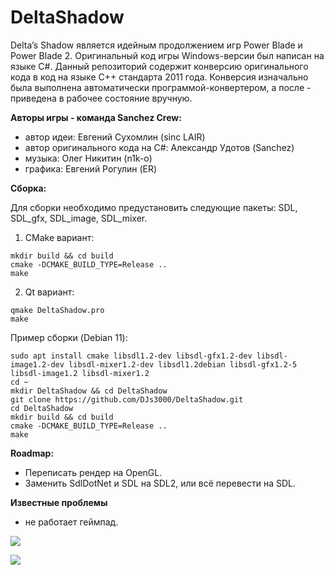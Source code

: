 # DeltaShadow
Delta’s Shadow является идейным продолжением игр Power Blade и Power Blade 2. Оригинальный код игры Windows-версии был написан на языке C#. Данный репозиторий содержит конверсию оригинального кода в код на языке C++ стандарта 2011 года. Конверсия изначально была выполнена автоматически программой-конвертером, а после - приведена в рабочее состояние вручную.

**Авторы игры - команда Sanchez Crew:**
- автор идеи: Евгений Сухомлин (sinc LAIR)
- автор оригинального кода на C#: Александр Удотов (Sanchez)
- музыка: Олег Никитин (n1k-o)
- графика: Евгений Рогулин (ER)

**Сборка:**

Для сборки необходимо предустановить следующие пакеты: SDL, SDL_gfx, SDL_image, SDL_mixer.

1) CMake вариант:
```
mkdir build && cd build
cmake -DCMAKE_BUILD_TYPE=Release ..
make
```
2) Qt вариант:
```
qmake DeltaShadow.pro
make
```
Пример сборки (Debian 11):
```
sudo apt install cmake libsdl1.2-dev libsdl-gfx1.2-dev libsdl-image1.2-dev libsdl-mixer1.2-dev libsdl1.2debian libsdl-gfx1.2-5 libsdl-image1.2 libsdl-mixer1.2
cd ~
mkdir DeltaShadow && cd DeltaShadow
git clone https://github.com/DJs3000/DeltaShadow.git
cd DeltaShadow
mkdir build && cd build
cmake -DCMAKE_BUILD_TYPE=Release ..
make
```

**Roadmap:**
- Переписать рендер на OpenGL.
- Заменить SdlDotNet и SDL на SDL2, или всё перевести на SDL.

**Известные проблемы**
- не работает геймпад.


![](https://i.ibb.co/ctVSpS2/01.jpg)

![](https://i.ibb.co/hMKYxxC/02.png)

